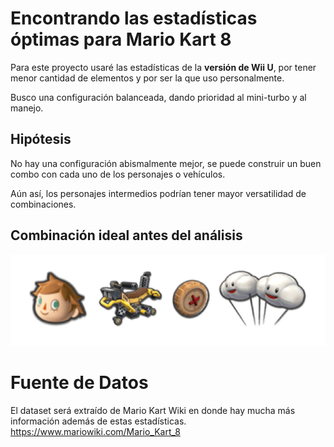# Encontrando las estadísticas óptimas para Mario Kart 8

Para este proyecto usaré las estadísticas de la **versión de Wii U**, por tener menor cantidad de elementos y por ser la que uso personalmente. 

Busco una configuración balanceada, dando prioridad al mini-turbo y al manejo. 


## Hipótesis 
No hay una configuración abismalmente mejor, se puede construir un buen combo con cada uno de los personajes o vehículos. 

Aún así, los personajes intermedios podrían tener mayor versatilidad de combinaciones. 


## Combinación ideal antes del análisis
![Mejor_Combo_v1](/references/Mejor_Combo_v1.png)


# Fuente de Datos
El dataset será extraído de Mario Kart Wiki en donde hay mucha más información además de estas estadísticas.  
https://www.mariowiki.com/Mario_Kart_8
